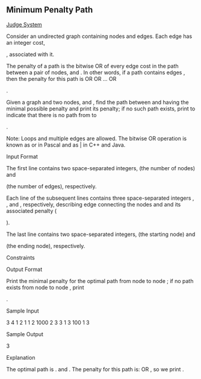 ## Minimum Penalty Path

[Judge System](https://www.hackerrank.com/contests/101hack34/challenges/beautiful-path)

Consider an undirected graph containing nodes and edges. Each edge has an integer cost,

, associated with it.

The penalty of a path is the bitwise OR of every edge cost in the path between a pair of nodes,
and . In other words, if a path contains edges , then the penalty for this path is OR OR ... OR

.

Given a graph and two nodes,
and , find the path between and having the minimal possible penalty and print its penalty; if no such path exists, print to indicate that there is no path from to

.

Note: Loops and multiple edges are allowed. The bitwise OR operation is known as or in Pascal and as | in C++ and Java.

Input Format

The first line contains two space-separated integers,
(the number of nodes) and

(the number of edges), respectively.

Each line
of the subsequent lines contains three space-separated integers , , and , respectively, describing edge connecting the nodes and and its associated penalty (

).

The last line contains two space-separated integers,
(the starting node) and

(the ending node), respectively.

Constraints

Output Format

Print the minimal penalty for the optimal path from node
to node ; if no path exists from node to node , print

.

Sample Input

3 4
1 2 1
1 2 1000
2 3 3
1 3 100
1 3

Sample Output

3

Explanation

The optimal path is
.
and .
The penalty for this path is: OR , so we print .
